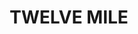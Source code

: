 ---
lastmod: '2025-04-06T06:05:20+00:00'
latitude: -32.685033
layout: suburb
longitude: 149.602925
postcode: '2850'
state: NSW
title: TWELVE MILE
url: /nsw/twelve-mile/
---